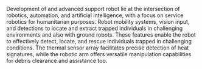 Development of and advanced support robot lie at the intersection of robotics, automation, and artificial intelligence, with a focus on service robotics for humanitarian purposes. Robot mobility systems, vision input, and detections to locate and extract trapped individuals in challenging environments and also with ground robots. 
These features enable the robot to effectively detect, locate, and rescue individuals trapped in challenging conditions. The thermal sensor array facilitates precise detection of heat signatures, while the robotic arm offers versatile manipulation capabilities for debris clearance and assistance too.
